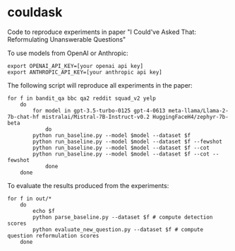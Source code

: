 # couldask
Code to reproduce experiments in paper "I Could've Asked That: Reformulating Unanswerable Questions"

To use models from OpenAI or Anthropic:
```
export OPENAI_API_KEY=[your openai api key]
export ANTHROPIC_API_KEY=[your anthropic api key]
```

The following script will reproduce all experiments in the paper:
```
for f in bandit_qa bbc qa2 reddit squad_v2 yelp
    do
        for model in gpt-3.5-turbo-0125 gpt-4-0613 meta-llama/Llama-2-7b-chat-hf mistralai/Mistral-7B-Instruct-v0.2 HuggingFaceH4/zephyr-7b-beta
            do
		python run_baseline.py --model $model --dataset $f
		python run_baseline.py --model $model --dataset $f --fewshot
		python run_baseline.py --model $model --dataset $f --cot
		python run_baseline.py --model $model --dataset $f --cot --fewshot
            done
    done
```

To evaluate the results produced from the experiments:
```
for f in out/*
    do
        echo $f
        python parse_baseline.py --dataset $f # compute detection scores
        python evaluate_new_question.py --dataset $f # compute question reformulation scores
    done
```
